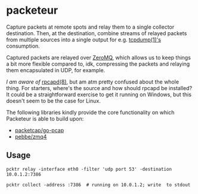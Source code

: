 # packeteur

Capture packets at remote spots and relay them to a single collector destination.
Then, at the destination, combine streams of relayed packets from multiple sources
into a single output for e.g. [tcpdump(1)'s](https://www.tcpdump.org/) consumption.

Captured packets are relayed over [ZeroMQ](https://zeromq.org/), which allows us
to keep things a bit more flexible compared to, idk, compressing the packets and
relaying them encapsulated in UDP, for example.

*I am aware of* [rpcapd(8)](https://www.tcpdump.org/manpages/rpcapd.8.html), but am
atm pretty confused about the whole thing. For starters, where's the source and how
should rpcapd be installed? It could be a straightforward exercise to get it
running on Windows, but this doesn't seem to be the case for Linux.

The following libraries kindly provide the core functionality on which Packeteur
is able to build upon:

* [packetcap/go-pcap](https://github.com/packetcap/go-pcap)
* [pebbe/zmq4](https://github.com/pebbe/zmq4)

## Usage

```console
pcktr relay -interface eth0 -filter 'udp port 53' -destination 10.0.1.2:7386
```

```console
pcktr collect -address :7386  # running on 10.0.1.2; write  to stdout
```
